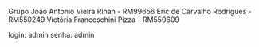 Grupo
João Antonio Vieira Rihan - RM99656
Eric de Carvalho Rodrigues - RM550249
Victória Franceschini Pizza - RM550609

login: admin
senha: admin
